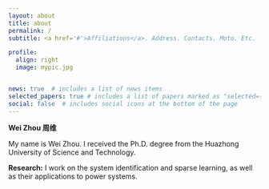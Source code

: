 ```yaml
---
layout: about
title: about
permalink: /
subtitle: <a href='#'>Affiliations</a>. Address. Contacts. Moto. Etc.

profile:
  align: right
  image: mypic.jpg


news: true  # includes a list of news items
selected_papers: true # includes a list of papers marked as "selected={true}"
social: false  # includes social icons at the bottom of the page
---
```


**Wei Zhou 周维**



My name is Wei Zhou. I received the Ph.D. degree from the Huazhong University of Science and Technology. 

**Research:** I work on the system identification and sparse learning, as well as their applications to power systems.  

